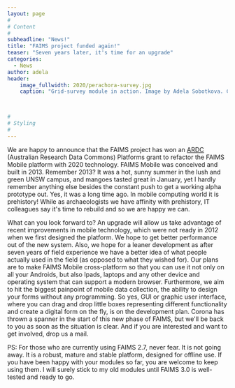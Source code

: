 ```yaml
---
layout: page
#
# Content
#
subheadline: "News!"
title: "FAIMS project funded again!"
teaser: "Seven years later, it's time for an upgrade"
categories:
  - News
author: adela
header:
    image_fullwidth: 2020/perachora-survey.jpg
    caption: "Grid-survey module in action. Image by Adela Sobotkova. CC-BY-SA 2020. " 
    


#
# Styling
#
---
```


We are happy to announce that the FAIMS project has won an [ARDC](https://ardc.edu.au/) (Australian Research Data Commons) Platforms grant to refactor the FAIMS Mobile platform with 2020 technology. FAIMS Mobile was conceived and built in 2013. Remember 2013? It was a hot, sunny summer in the lush and green UNSW campus, and mangoes tasted great in January, yet I hardly remember anything else besides the constant push to get a working alpha prototype out. Yes, it was a long time ago. In mobile computing world it is prehistory!  While as archaeologists we have affinity with prehistory, IT colleagues say it's time to rebuild and so we are happy we can. 

What can you look forward to? An upgrade will allow us take advantage of recent improvements in mobile technology, which were not ready in 2012 when we first designed the platform. We hope to get better performance out of the new system. Also, we hope for a leaner development as after seven years of field experience we have a better idea of what people actually used in the field (as opposed to what they wished for). Our plans are to make FAIMS Mobile cross-platform so that you can use it not only on all your Androids, but also Ipads, laptops and any other device and operating system that can support a modern browser. Furthermore, we aim to hit the biggest painpoint of mobile data collection, the ability to design your forms without any programming. So yes, GUI or graphic user interface, where you can drag and drop little boxes representing different functionality and create a digital form on the fly, is on the development plan. 
Corona has thrown a spanner in the start of this new phase of FAIMS, but we'll be back to you as soon as the situation is clear. And if you are interested and want to get involved, drop us a mail.


PS: For those who are currently using FAIMS 2.7, never fear. It is not going away. It is a robust, mature and stable platform, designed for offline use. If you have been happy with your modules so far, you are welcome to keep using them. I will surely stick to my old modules until FAIMS 3.0 is well-tested and ready to go.